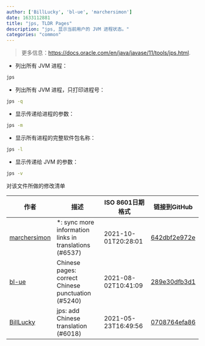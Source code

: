 ```yaml
---
author: ['BillLucky', 'bl-ue', 'marchersimon']
date: 1633112881
title: "jps, TLDR Pages"
description: "jps, 显示当前用户的 JVM 进程状态。"
categories: "common"
---
```

> 更多信息：<https://docs.oracle.com/en/java/javase/11/tools/jps.html>.

- 列出所有 JVM 进程：

```bash
jps
```

- 列出所有 JVM 进程，只打印进程号：

```bash
jps -q
```

- 显示传递给进程的参数：

```bash
jps -m
```

- 显示所有进程的完整软件包名称：

```bash
jps -l
```

- 显示传递给 JVM 的参数：

```bash
jps -v
```
对该文件所做的修改清单


作者 | 描述 | ISO 8601日期格式 | 链接到GitHub
------|-----|-----|-----
[marchersimon](mailto:50295997+marchersimon@users.noreply.github.com) | *: sync more information links in translations (#6537) | 2021-10-01T20:28:01 | [642dbf2e972e](https://github.com/tldr-pages/tldr/commit/642dbf2e972e388fab8c84ba3b4685fb862b6454)
[bl-ue](mailto:54780737+bl-ue@users.noreply.github.com) | Chinese pages: correct Chinese punctuation (#5240) | 2021-08-02T10:41:09 | [289e30dfb3d1](https://github.com/tldr-pages/tldr/commit/289e30dfb3d1d73bade9e3610e12bfc90e9270ae)
[BillLucky](mailto:bill.libiao@gmail.com) | jps: add Chinese translation (#6018) | 2021-05-23T16:49:56 | [0708764efa86](https://github.com/tldr-pages/tldr/commit/0708764efa867c7ef7490ef3abe51ae1dc6bc325)

